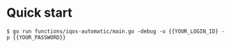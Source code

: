 # Quick start

```
$ go run functions/iqos-automatic/main.go -debug -u {{YOUR_LOGIN_ID} -p {{YOUR_PASSWORD}}
```